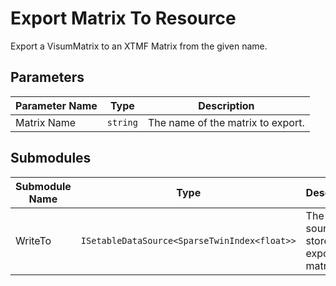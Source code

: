 # Export Matrix To Resource

Export a VisumMatrix to an XTMF Matrix from the given name.

## Parameters

| Parameter Name | Type | Description |
|----------------|------|-------------|
|Matrix Name|`string`| The name of the matrix to export.|

## Submodules

| Submodule Name | Type | Description |
|----------------|------|-------------|
|WriteTo|`ISetableDataSource<SparseTwinIndex<float>>`| The data source to store the exported matrix to.|

